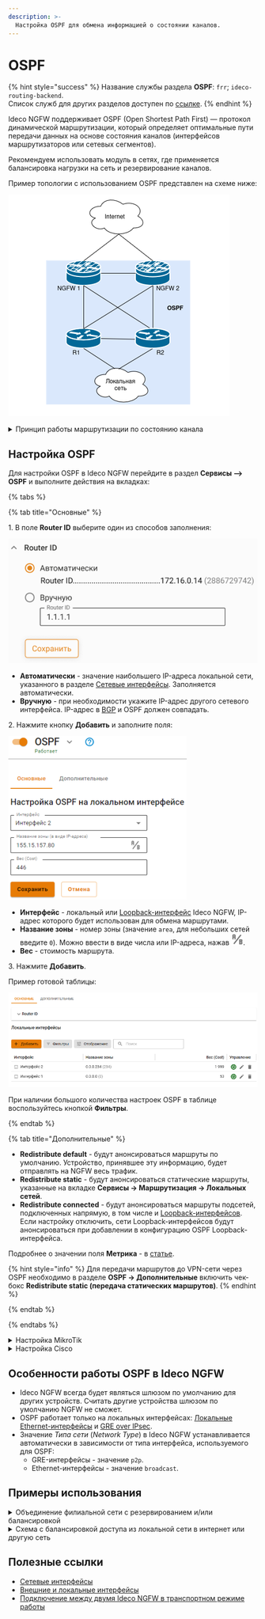 ```yaml
---
description: >-
  Настройка OSPF для обмена информацией о состоянии каналов.
---
```


# OSPF

{% hint style="success" %}
Название службы раздела **OSPF**: `frr`; `ideco-routing-backend`. \
Список служб для других разделов доступен по [ссылке](/settings/server-management/terminal/README.md).
{% endhint %}

Ideco NGFW поддерживает OSPF (Open Shortest Path First) — протокол динамической маршрутизации, который определяет оптимальные пути передачи данных на основе состояния каналов (интерфейсов маршрутизаторов или сетевых сегментов).

Рекомендуем использовать модуль в сетях, где применяется балансировка нагрузки на сеть и резервирование каналов.

Пример топологии с использованием OSPF представлен на схеме ниже:

![](/.gitbook/assets/ospf6.png)

<details>

<summary>Принцип работы маршрутизации по состоянию канала</summary>

**1\. Установление отношений смежности с соседними устройствами**

Маршрутизатор, использующий OSPF, отправляет hello-пакеты на мультикастовый адрес 224.0.0.5 со всех интерфейсов, где запущен OSPF. При наличии соседнего устройства маршрутизатор пытается установить с ним отношения смежности.

<img src="/.gitbook/assets/ospf1.png" alt="" data-size="original">

**2\. Обмен объявлениями о состоянии каналов**

После установления смежности устройства выполняют обмен LSA. Пакеты LSA содержат информацию о состоянии и стоимости каждого канала с прямым подключением.

<img src="/.gitbook/assets/ospf2.png" alt="" data-size="original">

**3\. Создание базы данных состояния связи**

На основе объявления LSA маршрутизаторы собирают базу данных, в которой содержатся данные о топологии сети в области.

<img src="/.gitbook/assets/ospf3.png" alt="" data-size="original">

**4\. Исполнение алгоритма SPF**

На устройствах выполняется алгоритм SPF, результатом которого является создание дерева кратчайших путей.

<img src="/.gitbook/assets/ospf4.png" alt="" data-size="original">

**5\. Выбор лучшего маршрута**

На основании данных дерева SPF обновляются данные в таблице IP-маршрутизации. 
Маршрут добавляется в таблицу маршрутизации, если отсутствует источник маршрута к той же сети с меньшим административным расстоянием, например, статический маршрут. \
Решения по маршрутизации пакетов принимаются на основе записей в таблице маршрутизации.

<img src="/.gitbook/assets/ospf5.png" alt="" data-size="original">

</details>

## Настройка OSPF

Для настройки OSPF в Ideco NGFW перейдите в раздел **Сервисы –> OSPF** и выполните действия на вкладках:

{% tabs %}

{% tab title="Основные" %}

1\. В поле **Router ID** выберите один из способов заполнения:

![](/.gitbook/assets/ospf.png)

* **Автоматически** - значение наибольшего IP-адреса локальной сети, указанного в разделе [Сетевые интерфейсы](connection-to-provider/README.md). Заполняется автоматически.
* **Вручную** - при необходимости укажите IP-адрес другого сетевого интерфейса. IP-адрес в [BGP](/settings/services/bgp.md#nastroika-avtonomnoi-sistemy) и OSPF должен совпадать.

2\. Нажмите кнопку **Добавить** и заполните поля:

![](/.gitbook/assets/ospf7.png)

* **Интерфейс** - локальный или [Loopback-интерфейс](/settings/services/connection-to-provider/all-ethernet.md#loopback) Ideco NGFW, IP-адрес которого будет использован для обмена маршрутами.
* **Название зоны** - номер зоны (значение `area`, для небольших сетей введите `0`). Можно ввести в виде числа или IP-адреса, нажав ![](/.gitbook/assets/icon-ospf.png).
* **Вес** - стоимость маршрута.

3\. Нажмите **Добавить**.

Пример готовой таблицы:

![](/.gitbook/assets/ospf8.png)

При наличии большого количества настроек OSPF в таблице воспользуйтесь кнопкой **Фильтры**.

{% endtab %}

{% tab title="Дополнительные" %}

* **Redistribute default** - будут анонсироваться маршруты по умолчанию. Устройство, принявшее эту информацию, будет отправлять на NGFW весь трафик.
* **Redistribute static** - будут анонсироваться статические маршруты, указанные на вкладке **Сервисы -> Маршрутизация -> Локальных сетей**.
* **Redistribute connected** - будут анонсироваться маршруты подсетей, подключенных напрямую, в том числе и [Loopback-интерфейсов](/settings/services/connection-to-provider/all-ethernet.md). Если настройку отключить, сети Loopback-интерфейсов будут анонсироваться при добавлении в конфигурацию OSPF Loopback-интерфейса.

Подробнее о значении поля **Метрика** - в [статье](https://docs.frrouting.org/en/latest/ospfd.html#ospf-redistribute).

{% hint style="info" %}
Для передачи маршрутов до VPN-сети через OSPF необходимо в разделе **OSPF -> Дополнительные** включить чек-бокс **Redistribute static (передача статических маршрутов)**.
{% endhint %}

{% endtab %}

{% endtabs %}

<details>

<summary>Настройка MikroTik</summary>

1\. Авторизуйтесь на MikroTik и выполните команду:

{% code overflow="wrap" %}
```
routing ospf area add area-id=х.х.х.х default-cost=1 disabled=no inject-summary-lsa=no name=area1 type=default
```
{% endcode %}

* `х.х.х.х` - **название зоны, которое указали при настройке Ideco NGFW**. ID должен быть уникален для каждого роутера.

2\. Для передачи любых других сетей соседним устройствам по динамической маршрутизации введите команду:

{% code overflow="wrap" %}
```
routing ospf network add network=(другая подсеть)/24 area=area1
```
{% endcode %}

3\. Повторите команду из п. 1 для добавления каждой подсети.

4\. Для вывода таблицы маршрутизации введите команду: `ip route print`.

</details>

<details>

<summary>Настройка Cisco</summary>

1\. Запустите на Cisco процесс OSPF:

```
enable
conf t
router ospf 1
```

2\. По умолчанию отключите отправку hello-пакетов на всех интерфейсах и включите на нужных интерфейсах:

```
passive-interface default
no passive-interface GigabitEthernet0/0
```

* `GigabitEthernet0/0` - название интерфейса.

3\. Укажите сети, маршруты до которых хотите анонсировать:

{% code overflow="wrap" %}
```
network <IP-адрес подсети> <wildcart-маска подсети> area <номер зоны, указанный при настройке Ideco NGFW>
```
{% endcode %}

Пример команды:

```
network 192.168.100.0 0.0.255.255 area 0
```

4\. Если Cisco получил уведомление вида `*Dec 18 10:02:03.628: %OSPF-5-ADJCHG: Process 1, Nbr 192.168.122.73 on GigabitEthernet0/0 from LOADING to FULL, Loading Done`, соседские отношения установлены.

5\. Для просмотра списка соседей воспользуйтесь командой `show ip ospf neighbor`:

![](/.gitbook/assets/ospf12.png)

6\. Для вывода таблицы маршрутизации введите команду `show ip route` (в таблице должны появиться маршруты до сетей NGFW):

![](/.gitbook/assets/ospf13.png)

</details>

## Особенности работы OSPF в Ideco NGFW

* Ideco NGFW всегда будет являться шлюзом по умолчанию для других устройств. Считать другие устройства шлюзом по умолчанию NGFW не сможет.
* OSPF работает только на локальных интерфейсах: [Локальные Ethernet-интерфейсы](/settings/services/connection-to-provider/all-ethernet.md) и [GRE over IPsec](/settings/services/ipsec/site-to-site/ipsec-utm-to-utm-transport.md).
* Значение *Типа сети* (*Network Type*) в Ideco NGFW устанавливается автоматически в зависимости от типа интерфейса, используемого для OSPF:
  * GRE-интерфейсы - значение `p2p`.
  * Ethernet-интерфейсы - значение `broadcast`.

## Примеры использования

<details>

<summary>Объединение филиальной сети с резервированием и/или балансировкой</summary>

![](/.gitbook/assets/ospf14.png)

* Между **NGFW-1** в Филиале 1 и **NGFW-2** в Филиале 2 настраивается GRE-over-IPsec и OSPF.
* Каждый NGFW подключен к двум провайдерам (**Провайдер-1** и **Провайдер-2**).

Преимущества настройки:

* Трафик будет автоматически балансироваться между **Провайдером-1** и **Провайдером-2**.
* При неисправности одного из провайдеров трафик автоматически смаршрутизируется через другое соединение.
* Отсутствует необходимость вручную настраивать маршруты до локальных сетей филиалов.

</details>

<details>

<summary>Схема с балансировкой доступа из локальной сети в интернет или другую сеть</summary>

![](/.gitbook/assets/ospf15.png)

* И **NGFW-1**, и **NGFW-2** используются в качестве шлюза по умолчанию.
* Между балансировщиком и каждым из NGFW настроена OSPF.

Преимущества настройки:

* Трафик балансируется между **NGFW-1** и **NGFW-2**: часть пользователей из Локальной сети выходят в интернет через **NGFW-1**, часть - через **NGFW-2**.
* При неисправности одного из NGFW трафик автоматически смаршрутизируется через другое соединение.
* Отсутствует необходимость вручную настраивать маршруты для хостов в Локальной сети.

</details>

## Полезные ссылки

* [Сетевые интерфейсы](connection-to-provider/README.md)
* [Внешние и локальные интерфейсы](/settings/services/connection-to-provider/all-ethernet.md)
* [Подключение между двумя Ideco NGFW в транспортном режиме работы](/settings/services/ipsec/site-to-site/ipsec-utm-to-utm-transport.md)